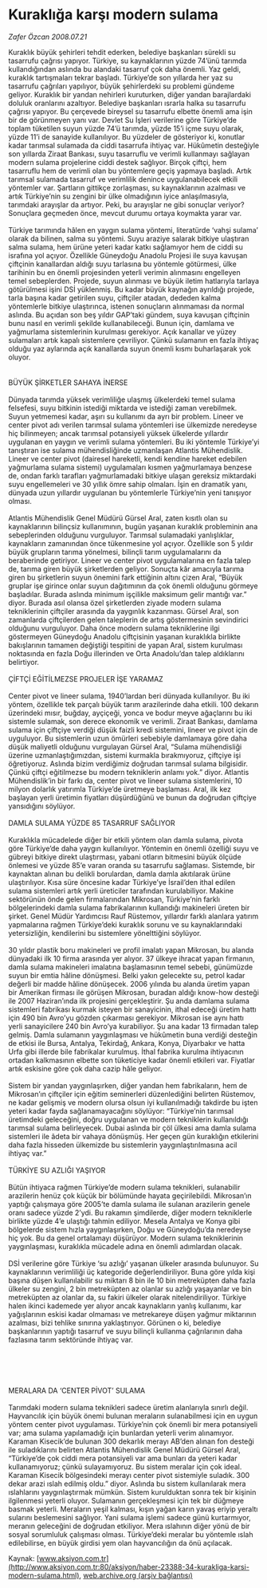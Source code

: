 # Kuraklığa karşı modern sulama

*Zafer Özcan 2008.07.21*

<font class="agenda2NewsSpot">
 Kuraklık büyük şehirleri tehdit ederken, belediye başkanları sürekli su tasarrufu çağrısı yapıyor. Türkiye, su kaynaklarının yüzde 74’ünü tarımda kullandığından aslında bu alandaki tasarruf çok daha önemli.
</font>
<font class="newsDetail">
 Yaz geldi, kuraklık tartışmaları tekrar başladı. Türkiye’de son yıllarda her yaz su tasarrufu çağrıları yapılıyor, büyük şehirlerdeki su problemi gündeme geliyor. Kuraklık bir yandan nehirleri kuruturken, diğer yandan barajlardaki doluluk oranlarını azaltıyor. Belediye başkanları ısrarla halka su tasarrufu çağrısı yapıyor. Bu çerçevede bireysel su tasarrufu elbette önemli ama işin bir de görünmeyen yanı var. Devlet Su İşleri verilerine göre Türkiye’de toplam tüketilen suyun yüzde 74’ü tarımda, yüzde 15’i içme suyu olarak, yüzde 11’i de sanayide kullanılıyor. Bu yüzdeler de gösteriyor ki, konutlar kadar tarımsal sulamada da ciddi tasarrufa ihtiyaç var. Hükûmetin desteğiyle son yıllarda Ziraat Bankası, suyu tasarruflu ve verimli kullanmayı sağlayan modern sulama projelerine ciddi destek sağlıyor. Birçok çiftçi, hem tasarruflu hem de verimli olan bu yöntemlere geçiş yapmaya başladı. Artık tarımsal sulamada tasarruf ve verimlilik denince uygulanabilecek etkili yöntemler var. Şartların gittikçe zorlaşması, su kaynaklarının azalması ve artık Türkiye’nin su zengini bir ülke olmadığının iyice anlaşılmasıyla, tarımdaki arayışlar da artıyor. Peki, bu arayışlar ne gibi sonuçlar veriyor? Sonuçlara geçmeden önce, mevcut durumu ortaya koymakta yarar var.
 <br/>
 <br/>
 Türkiye tarımında hâlen en yaygın sulama yöntemi, literatürde ‘vahşi sulama’ olarak da bilinen, salma su yöntemi. Suyu araziye salarak bitkiye ulaştıran salma sulama, hem ürüne yeteri kadar katkı sağlamıyor hem de ciddi su israfına yol açıyor. Özellikle Güneydoğu Anadolu Projesi ile suya kavuşan çiftçinin kanallardan aldığı suyu tarlasına bu yöntemle götürmesi, ülke tarihinin bu en önemli projesinden yeterli verimin alınmasını engelleyen temel sebeplerden. Projede, suyun alınması ve büyük iletim hatlarıyla tarlaya götürülmesi işini DSİ yüklenmiş. Bu kadar büyük kaynağın ayrıldığı projede, tarla başına kadar getirilen suyu, çiftçiler atadan, dededen kalma yöntemlerle bitkiye ulaştırınca, istenen sonuçların alınmaması da normal aslında. Bu açıdan son beş yıldır GAP’taki gündem, suya kavuşan çiftçinin bunu nasıl en verimli şekilde kullanabileceği. Bunun için, damlama ve yağmurlama sistemlerinin kurulması gerekiyor. Açık kanallar ve yüzey sulamaları artık kapalı sistemlere çevriliyor. Çünkü sulamanın en fazla ihtiyaç olduğu yaz aylarında açık kanallarda suyun önemli kısmı buharlaşarak yok oluyor.
 <br/>
 <br/>
 <br/>
 BÜYÜK ŞİRKETLER SAHAYA İNERSE
 <br/>
 <br/>
 Dünyada tarımda yüksek verimliliğe ulaşmış ülkelerdeki temel sulama felsefesi, suyu bitkinin istediği miktarda ve istediği zaman verebilmek. Suyun yetmemesi kadar, aşırı su kullanımı da ayrı bir problem. Lineer ve center pivot adı verilen tarımsal sulama yöntemleri ise ülkemizde neredeyse hiç bilinmeyen; ancak tarımsal potansiyeli yüksek ülkelerde yıllardır uygulanan en yaygın ve verimli sulama yöntemleri. Bu iki yöntemle Türkiye’yi tanıştıran ise sulama mühendisliğinde uzmanlaşan Atlantis Mühendislik. Lineer ve center pivot (dairesel hareketli, kendi kendine hareket edebilen yağmurlama sulama sistemi) uygulamaları kısmen yağmurlamaya benzese de, ondan farklı tarafları yağmurlamadaki bitkiye ulaşan gereksiz miktardaki suyu engellemeleri ve 30 yıllık ömre sahip olmaları. İşin en dramatik yanı, dünyada uzun yıllardır uygulanan bu yöntemlerle Türkiye’nin yeni tanışıyor olması.
 <br/>
 <br/>
 Atlantis Mühendislik Genel Müdürü Gürsel Aral, zaten kısıtlı olan su kaynaklarının bilinçsiz kullanımının, bugün yaşanan kuraklık probleminin ana sebeplerinden olduğunu vurguluyor. Tarımsal sulamadaki yanlışlıklar, kaynakların zamanından önce tükenmesine yol açıyor. Özellikle son 5 yıldır büyük grupların tarıma yönelmesi, bilinçli tarım uygulamalarını da beraberinde getiriyor. Lineer ve center pivot uygulamalarına en fazla talep de, tarıma giren büyük şirketlerden geliyor. Sonuçta kâr amacıyla tarıma giren bu şirketlerin suyun önemini fark ettiğinin altını çizen Aral, “Büyük gruplar işe girince onlar suyun dağıtımının da çok önemli olduğunu görmeye başladılar. Burada aslında minimum işçilikle maksimum gelir mantığı var.” diyor. Burada asıl olansa özel şirketlerden ziyade modern sulama tekniklerinin çiftçiler arasında da yaygınlık kazanması. Gürsel Aral, son zamanlarda çiftçilerden gelen taleplerin de artış göstermesinin sevindirici olduğunu vurguluyor. Daha önce modern sulama tekniklerine ilgi göstermeyen Güneydoğu Anadolu çiftçisinin yaşanan kuraklıkla birlikte bakışlarının tamamen değiştiği tespitini de yapan Aral, sistem kurulması noktasında en fazla Doğu illerinden ve Orta Anadolu’dan talep aldıklarını belirtiyor.
 <br/>
 <br/>
 ÇİFTÇİ EĞİTİLMEZSE PROJELER İŞE YARAMAZ
 <br/>
 <br/>
 Center pivot ve lineer sulama, 1940’lardan beri dünyada kullanılıyor. Bu iki yöntem, özellikle tek parçalı büyük tarım arazilerinde daha etkili. 100 dekarın üzerindeki mısır, buğday, ayçiçeği, yonca ve bodur meyve ağaçlarını bu iki sistemle sulamak, son derece ekonomik ve verimli. Ziraat Bankası, damlama sulama için çiftçiye verdiği düşük faizli kredi sistemini, lineer ve pivot için de uyguluyor. Bu sistemlerin uzun ömürleri sebebiyle damlamaya göre daha düşük maliyetli olduğunu vurgulayan Gürsel Aral, “Sulama mühendisliği üzerine uzmanlaştığımızdan, sistemi kurmakla bırakmıyoruz, çiftçiye işi öğretiyoruz. Aslında bizim verdiğimiz doğrudan tarımsal sulama bilgisidir. Çünkü çiftçi eğitilmezse bu modern tekniklerin anlamı yok.” diyor. Atlantis Mühendislik’in bir farkı da, center pivot ve lineer sulama sistemlerini, 10 milyon dolarlık yatırımla Türkiye’de üretmeye başlaması. Aral, ilk kez başlayan yerli üretimin fiyatları düşürdüğünü ve bunun da doğrudan çiftçiye yansıdığını söylüyor.
 <br/>
 <br/>
 DAMLA SULAMA YÜZDE 85 TASARRUF SAĞLIYOR
 <br/>
 <br/>
 Kuraklıkla mücadelede diğer bir etkili yöntem olan damla sulama, pivota göre Türkiye’de daha yaygın kullanılıyor. Yöntemin en önemli özelliği suyu ve gübreyi bitkiye direkt ulaştırması, yabani otların bitmesini büyük ölçüde önlemesi ve yüzde 85’e varan oranda su tasarrufu sağlaması. Sistemde, bir kaynaktan alınan bu delikli borulardan, damla damla akıtılarak ürüne ulaştırılıyor. Kısa süre öncesine kadar Türkiye’ye İsrail’den ithal edilen sulama sistemleri artık yerli üreticiler tarafından kurulabiliyor. Makine sektörünün önde gelen firmalarından Mikrosan, Türkiye’nin farklı bölgelerindeki damla sulama fabrikalarının kullandığı makineleri üreten bir şirket. Genel Müdür Yardımcısı Rauf Rüstemov, yıllardır farklı alanlara yatırım yapmalarına rağmen Türkiye’deki kuraklık sorunu ve su kaynaklarındaki yetersizliğin, kendilerini bu sistemlere yönelttiğini söylüyor.
 <br/>
 <br/>
 30 yıldır plastik boru makineleri ve profil imalatı yapan Mikrosan, bu alanda dünyadaki ilk 10 firma arasında yer alıyor. 37 ülkeye ihracat yapan firmanın, damla sulama makineleri imalatına başlamasının temel sebebi, günümüzde suyun bir emtia hâline dönüşmesi. Belki yakın gelecekte su, petrol kadar değerli bir madde hâline dönüşecek. 2006 yılında bu alanda üretim yapan bir Amerikan firması ile görüşen Mikrosan, buradan aldığı know-how desteği ile 2007 Haziran’ında ilk projesini gerçekleştirir. Şu anda damlama sulama sistemleri fabrikası kurmak isteyen bir sanayicinin, ithal edeceği üretim hattı için 490 bin Avro’yu gözden çıkarması gerekiyor. Mikrosan ise aynı hattı yerli sanayicilere 240 bin Avro’ya kurabiliyor. Şu ana kadar 13 firmadan talep gelmiş. Damla sulamanın yaygınlaşması ve hükûmetin buna verdiği desteğin de etkisi ile Bursa, Antalya, Tekirdağ, Ankara, Konya, Diyarbakır ve hatta Urfa gibi illerde bile fabrikalar kurulmuş. İthal fabrika kurulma ihtiyacının ortadan kalkmasının elbette son tüketiciye kadar önemli etkileri var. Fiyatlar artık eskisine göre çok daha cazip hâle geliyor.
 <br/>
 <br/>
 Sistem bir yandan yaygınlaşırken, diğer yandan hem fabrikaların, hem de Mikrosan’ın çiftçiler için eğitim seminerleri düzenlediğini belirten Rüstemov, ne kadar gelişmiş ve modern olursa olsun iyi kullanılmadığı takdirde bu işten yeteri kadar fayda sağlanamayacağını söylüyor: “Türkiye’nin tarımsal üretimdeki geleceğini, doğru uygulanan ve modern tekniklerin kullanıldığı tarımsal sulama belirleyecek. Dubai aslında bir çöl ülkesi ama damla sulama sistemleri ile âdeta bir vahaya dönüşmüş. Her geçen gün kuraklığın etkilerini daha fazla hisseden ülkemizde bu sistemlerin yaygınlaştırılmasına acil ihtiyaç var.”
 <br/>
 <br/>
 TÜRKİYE SU AZLIĞI YAŞIYOR
 <br/>
 <br/>
 Bütün ihtiyaca rağmen Türkiye’de modern sulama teknikleri, sulanabilir arazilerin henüz çok küçük bir bölümünde hayata geçirilebildi. Mikrosan’ın yaptığı çalışmaya göre 2005’te damla sulama ile sulanan arazilerin genele oranı sadece yüzde 2’ydi. Bu rakamın şimdilerde, diğer modern tekniklerle birlikte yüzde 4’e ulaştığı tahmin ediliyor. Mesela Antalya ve Konya gibi bölgelerde sistem hızla yaygınlaşırken, Doğu ve Güneydoğu’da neredeyse hiç yok. Bu da genel ortalamayı düşürüyor. Modern sulama tekniklerinin yaygınlaşması, kuraklıkla mücadele adına en önemli adımlardan olacak.
 <br/>
 <br/>
 DSİ verilerine göre Türkiye ‘su azlığı’ yaşanan ülkeler arasında bulunuyor. Su kaynaklarının verimliliği üç kategoride değerlendiriliyor. Buna göre yılda kişi başına düşen kullanılabilir su miktarı 8 bin ile 10 bin metreküpten daha fazla ülkeler su zengini, 2 bin metreküpten az olanlar su azlığı yaşayanlar ve bin metreküpten az olanlar da, su fakiri ülkeler olarak nitelendiriliyor. Türkiye halen ikinci kademede yer alıyor ancak kaynakların yanlış kullanımı, kar yağışlarının eskisi kadar olmaması ve metrekareye düşen yağmur miktarının azalması, bizi tehlike sınırına yaklaştırıyor. Görünen o ki, belediye başkanlarının yaptığı tasarruf ve suyu bilinçli kullanma çağrılarının daha fazlasına tarım sektöründe ihtiyaç var.
 <br/>
 <br/>
 <br/>
 <br/>
 <br/>
 <br/>
 MERALARA DA ‘CENTER PİVOT’ SULAMA
 <br/>
 <br/>
 Tarımdaki modern sulama teknikleri sadece üretim alanlarıyla sınırlı değil. Hayvancılık için büyük önemi bulunan meraların sulanabilmesi için en uygun yöntem center pivot uygulaması. Türkiye’nin çok önemli bir mera potansiyeli var; ama sulama yapılamadığı için bunlardan yeterli verim alınamıyor. Karaman Kisecik’de bulunan 300 dekarlık merayı AB’den alınan fon desteği ile suladıklarını belirten Atlantis Mühendislik Genel Müdürü Gürsel Aral, “Türkiye’de çok ciddi mera potansiyeli var ama bunları da yeteri kadar kullanamıyoruz; çünkü sulayamıyoruz. Bu sistem meralar için çok ideal. Karaman Kisecik bölgesindeki merayı center pivot sistemiyle suladık. 300 dekar arazi ıslah edilmiş oldu.” diyor. Aslında bu sistem kullanılarak mera ıslahlarını yaygınlaştırmak mümkün. Sistem kurulduktan sonra tek bir kişinin ilgilenmesi yeterli oluyor. Sulamanın gerçekleşmesi için tek bir düğmeye basmak yeterli. Meraların yeşil kalması, kışın yağan karın yavaş eriyip yeraltı sularını beslemesini sağlıyor. Yani sulama işlemi sadece günü kurtarmıyor, meranın geleceğini de doğrudan etkiliyor. Mera ıslahının diğer yönü de bir sosyal sorumluluk çalışması olması. Türkiye’deki meralar bu yöntemle ıslah edilebilirse, en büyük girdisi yem olan hayvancılığın da önü açılacak.
 <br/>
</font>

Kaynak: [www.aksiyon.com.tr](http://www.aksiyon.com.tr:80/aksiyon/haber-23388-34-kurakliga-karsi-modern-sulama.html), [web.archive.org (arşiv bağlantısı)](http://web.archive.org/web/20100831023525/http://www.aksiyon.com.tr:80/aksiyon/haber-23388-34-kurakliga-karsi-modern-sulama.html)
